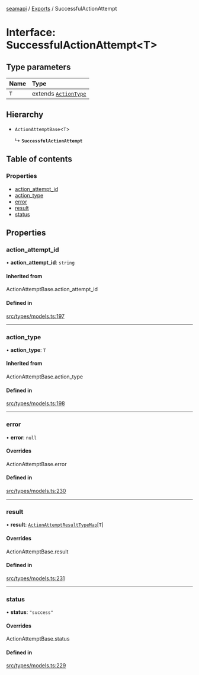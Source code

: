 [seamapi](../README.md) / [Exports](../modules.md) / SuccessfulActionAttempt

# Interface: SuccessfulActionAttempt<T\>

## Type parameters

| Name | Type |
| :------ | :------ |
| `T` | extends [`ActionType`](../modules.md#actiontype) |

## Hierarchy

- `ActionAttemptBase`<`T`\>

  ↳ **`SuccessfulActionAttempt`**

## Table of contents

### Properties

- [action\_attempt\_id](SuccessfulActionAttempt.md#action_attempt_id)
- [action\_type](SuccessfulActionAttempt.md#action_type)
- [error](SuccessfulActionAttempt.md#error)
- [result](SuccessfulActionAttempt.md#result)
- [status](SuccessfulActionAttempt.md#status)

## Properties

### action\_attempt\_id

• **action\_attempt\_id**: `string`

#### Inherited from

ActionAttemptBase.action\_attempt\_id

#### Defined in

[src/types/models.ts:197](https://github.com/seamapi/javascript/blob/main/src/types/models.ts#L197)

___

### action\_type

• **action\_type**: `T`

#### Inherited from

ActionAttemptBase.action\_type

#### Defined in

[src/types/models.ts:198](https://github.com/seamapi/javascript/blob/main/src/types/models.ts#L198)

___

### error

• **error**: ``null``

#### Overrides

ActionAttemptBase.error

#### Defined in

[src/types/models.ts:230](https://github.com/seamapi/javascript/blob/main/src/types/models.ts#L230)

___

### result

• **result**: [`ActionAttemptResultTypeMap`](ActionAttemptResultTypeMap.md)[`T`]

#### Overrides

ActionAttemptBase.result

#### Defined in

[src/types/models.ts:231](https://github.com/seamapi/javascript/blob/main/src/types/models.ts#L231)

___

### status

• **status**: ``"success"``

#### Overrides

ActionAttemptBase.status

#### Defined in

[src/types/models.ts:229](https://github.com/seamapi/javascript/blob/main/src/types/models.ts#L229)

